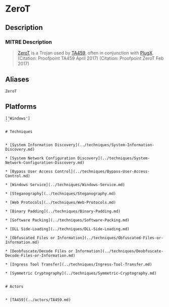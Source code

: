 
# ZeroT

## Description

### MITRE Description

> [ZeroT](https://attack.mitre.org/software/S0230) is a Trojan used by [TA459](https://attack.mitre.org/groups/G0062), often in conjunction with [PlugX](https://attack.mitre.org/software/S0013). (Citation: Proofpoint TA459 April 2017) (Citation: Proofpoint ZeroT Feb 2017)

## Aliases

```
ZeroT
```

## Platforms

```
['Windows']
``

# Techniques


* [System Information Discovery](../techniques/System-Information-Discovery.md)

* [System Network Configuration Discovery](../techniques/System-Network-Configuration-Discovery.md)
    
* [Bypass User Access Control](../techniques/Bypass-User-Access-Control.md)
    
* [Windows Service](../techniques/Windows-Service.md)
    
* [Steganography](../techniques/Steganography.md)
    
* [Web Protocols](../techniques/Web-Protocols.md)
    
* [Binary Padding](../techniques/Binary-Padding.md)
    
* [Software Packing](../techniques/Software-Packing.md)
    
* [DLL Side-Loading](../techniques/DLL-Side-Loading.md)
    
* [Obfuscated Files or Information](../techniques/Obfuscated-Files-or-Information.md)
    
* [Deobfuscate/Decode Files or Information](../techniques/Deobfuscate-Decode-Files-or-Information.md)
    
* [Ingress Tool Transfer](../techniques/Ingress-Tool-Transfer.md)
    
* [Symmetric Cryptography](../techniques/Symmetric-Cryptography.md)
    

# Actors


* [TA459](../actors/TA459.md)

